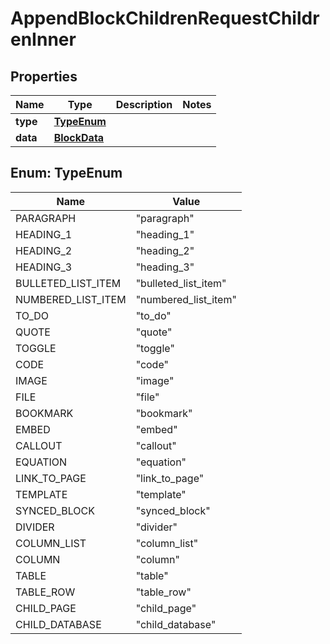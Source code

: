 

# AppendBlockChildrenRequestChildrenInner


## Properties

| Name | Type | Description | Notes |
|------------ | ------------- | ------------- | -------------|
|**type** | [**TypeEnum**](#TypeEnum) |  |  |
|**data** | [**BlockData**](BlockData.md) |  |  |



## Enum: TypeEnum

| Name | Value |
|---- | -----|
| PARAGRAPH | &quot;paragraph&quot; |
| HEADING_1 | &quot;heading_1&quot; |
| HEADING_2 | &quot;heading_2&quot; |
| HEADING_3 | &quot;heading_3&quot; |
| BULLETED_LIST_ITEM | &quot;bulleted_list_item&quot; |
| NUMBERED_LIST_ITEM | &quot;numbered_list_item&quot; |
| TO_DO | &quot;to_do&quot; |
| QUOTE | &quot;quote&quot; |
| TOGGLE | &quot;toggle&quot; |
| CODE | &quot;code&quot; |
| IMAGE | &quot;image&quot; |
| FILE | &quot;file&quot; |
| BOOKMARK | &quot;bookmark&quot; |
| EMBED | &quot;embed&quot; |
| CALLOUT | &quot;callout&quot; |
| EQUATION | &quot;equation&quot; |
| LINK_TO_PAGE | &quot;link_to_page&quot; |
| TEMPLATE | &quot;template&quot; |
| SYNCED_BLOCK | &quot;synced_block&quot; |
| DIVIDER | &quot;divider&quot; |
| COLUMN_LIST | &quot;column_list&quot; |
| COLUMN | &quot;column&quot; |
| TABLE | &quot;table&quot; |
| TABLE_ROW | &quot;table_row&quot; |
| CHILD_PAGE | &quot;child_page&quot; |
| CHILD_DATABASE | &quot;child_database&quot; |



